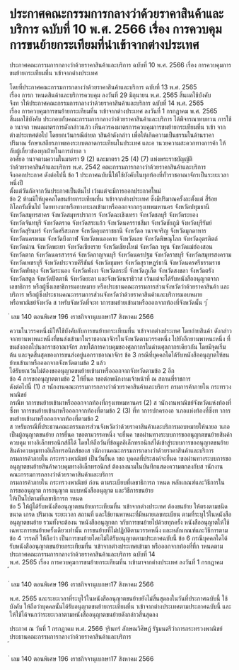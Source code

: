 
# ประกาศคณะกรรมการกลางว่าด้วยราคาสินค้าและบริการ ฉบับที่ 10 พ.ศ. 2566 เรื่อง การควบคุมการขนย้ายกระเทียมที่นำเข้าจากต่างประเทศ
      
      

      
      

ประกาศคณะกรรมการกลางว่าด้วยราคาสินค้าและบริการ 
ฉบับที่  10  พ.ศ.  2566 
เรื่อง  การควบคุมการขนย้ายกระเทียมที่น าเข้าจากต่างประเทศ 
 
 
โดยที่ประกาศคณะกรรมการกลางว่าด้วยราคาสินค้าและบริการ  ฉบับที่  13  พ.ศ.  2565  
เรื่อง  การก าหนดสินค้าและบริการควบคุม  ลงวันที่  29  มิถุนายน  พ.ศ.  2565  สิ้นผลใช้บังคับ   
จึงท าให้ประกาศคณะกรรมการกลางว่าด้วยราคาสินค้าและบริการ  ฉบับที่  14  พ.ศ.  2565   
เรื่อง  การควบคุมการขนย้ายกระเทียมที่น าเข้าจากต่างประเทศ  ลงวันที่  1  กรกฎาคม  พ.ศ.  2565  
สิ้นผลใช้บังคับ  ประกอบกับคณะกรรมการกลางว่าด้วยราคาสินค้าและบริการ  ได้พิจารณาทบทวน 
การใช้อ านาจก าหนดมาตรการดังกล่าวแล้ว  เห็นควรคงมาตรการควบคุมการขนย้ายกระเทียมที่น าเข้า 
จากต่างประเทศต่อไป  โดยยกเว้นกรณีถ่ายล าสินค้าดังกล่าว  เพื่อให้เกิดความเป็นธรรมในด้านราคา  
ปริมาณ  รักษาเสถียรภาพของระบบตลาดกระเทียมในประเทศ  และอ านวยความสะดวกทางการค้า
ให้กับผู้เกี่ยวข้องทุกฝ่ายในการถ่ายล า   
อาศัยอ านาจตามความในมาตรา  9  (2)  และมาตรา  25  (4)  (7)  แห่งพระราชบัญญัติ   
ว่าด้วยราคาสินค้าและบริการ  พ.ศ.  2542  คณะกรรมการกลางว่าด้วยราคาสินค้าและบริการ   
จึงออกประกาศ  ดังต่อไปนี้ 
ข้อ 1 ประกาศฉบับนี้ให้ใช้บังคับในทุกท้องที่ทั่วราชอาณาจักรเป็นระยะเวลาหนึ่งปี   
ตั้งแต่วันถัดจากวันประกาศเป็นต้นไป  เว้นแต่จะมีการออกประกาศใหม่   
ข้อ 2 ห้ามมิให้บุคคลใดขนย้ายกระเทียมที่น าเข้าจากต่างประเทศ  ซึ่งมีปริมาณครั้งละตั้งแต่
สี่ร้อยกิโลกรัมขึ้นไป  โดยทางบกหรือทางทะเลเข้ามาหรือออกจากกรุงเทพมหานคร  จังหวัดปทุมธานี  
จังหวัดสมุทรสาคร  จังหวัดสมุทรปราการ  จังหวัดฉะเชิงเทรา  จังหวัดชลบุรี  จังหวัดระยอง   
จังหวัดจันทบุรี  จังหวัดตราด  จังหวัดสระแก้ว  จังหวัดนครราชสีมา  จังหวัดชัยภูมิ  จังหวัดบุรีรัมย์   
จังหวัดสุรินทร์  จังหวัดศรีสะเกษ  จังหวัดอุบลราชธานี  จังหวัดอ านาจเจริญ  จังหวัดมุกดาหาร   
จังหวัดนครพนม  จังหวัดบึงกาฬ  จังหวัดหนองคาย  จังหวัดเลย  จังหวัดพิษณุโลก  จังหวัดอุตรดิตถ์  
จังหวัดน่าน  จังหวัดพะเยา  จังหวัดเชียงราย  จังหวัดเชียงใหม่  จังหวัดล าพูน  จังหวัดแม่ฮ่องสอน  
จังหวัดตาก  จังหวัดนครสวรรค์  จังหวัดกาญจนบุรี  จังหวัดนครปฐม  จังหวัดราชบุรี  จังหวัดสมุทรสงคราม  
จังหวัดเพชรบุรี  จังหวัดประจวบคีรีขันธ์  จังหวัดชุมพร  จังหวัดสุราษฎร์ธานี  จังหวัดนครศรีธรรมราช  
จังหวัดพัทลุง  จังหวัดระนอง  จังหวัดพังงา  จังหวัดกระบี่  จังหวัดภูเก็ต  จังหวัดสงขลา  จังหวัดตรัง  
จังหวัดสตูล  จังหวัดปัตตานี  จังหวัดยะลา  และจังหวัดนราธิวาส  เว้นแต่จะได้รับหนังสืออนุญาตจาก
เลขาธิการ  หรือผู้ซึ่งเลขาธิการมอบหมาย  หรือประธานคณะกรรมการส่วนจังหวัดว่าด้วยราคาสินค้า 
และบริการ  หรือผู้ซึ่งประธานคณะกรรมการส่วนจังหวัดว่าด้วยราคาสินค้าและบริการมอบหมาย   
หรือพาณิชย์จังหวัด  ส าหรับจังหวัดที่จะท าการขนย้ายเข้ามาหรือออกจากท้องที่จังหวัดนั้น ๆ 
้
 
่
เลม   140   ตอนพิเศษ   196    งราชกิจจานุเบกษา17   สิงหาคม   2566

ความในวรรคหนึ่งมิให้ใช้บังคับกับการขนย้ายกระเทียมที่น าเข้าจากต่างประเทศ  โดยถ่ายสินค้า
ดังกล่าวจากยานพาหนะหนึ่งที่ขนส่งเข้ามาในราชอาณาจักรในจังหวัดตามวรรคหนึ่ง  ไปยังอีกยานพาหนะหนึ่ง
ที่ขนส่งออกไปนอกราชอาณาจักร  ภายใต้การควบคุมของศุลกากรในด่านศุลกากรเดียวกัน  โดยมีจุดเริ่มต้น
และจุดสิ้นสุดของการขนส่งอยู่นอกราชอาณาจักร 
ข้อ 3 กรณีที่บุคคลใดได้รับหนังสืออนุญาตให้ขนย้ายเข้ามาหรือออกจากจังหวัดตามข้อ  2  แล้ว   
ได้รับยกเว้นไม่ต้องขออนุญาตขนย้ายเข้ามาหรือออกจากจังหวัดตามข้อ  2  อีก   
ข้อ 4 การขออนุญาตตามข้อ  2  ให้ยื่นค าขอต่อพนักงานเจ้าหน้าที่  ณ  สถานที่ราชการ  
ดังต่อไปนี้ 
(1) ส านักงานคณะกรรมการกลางว่าด้วยราคาสินค้าและบริการ  กรมการค้าภายใน  กระทรวงพาณิชย์   
กรณีท าการขนย้ายเข้ามาหรือออกจากท้องที่กรุงเทพมหานคร 
(2) ส านักงานพาณิชย์จังหวัดแห่งท้องที่ซึ่งท าการขนย้ายเข้ามาหรือออกจากท้องที่ตามข้อ  2 
(3) ที่ท าการปกครองอ าเภอแห่งท้องที่ซึ่งท าการขนย้ายเข้ามาหรือออกจากท้องที่ตามข้อ  2  
ส าหรับกรณีที่ประธานคณะกรรมการส่วนจังหวัดว่าด้วยราคาสินค้าและบริการมอบหมายให้นายอ าเภอ
เป็นผู้อนุญาตขนย้าย 
การยื่นค าขอตามวรรคหนึ่ง  จะยื่นค าขอผ่านทางระบบการขออนุญาตขนย้ายสินค้าควบคุม 
ทางอิเล็กทรอนิกส์ก็ได้  โดยให้ถือวันที่ข้อมูลอิเล็กทรอนิกส์ได้เข้าสู่ระบบการขออนุญาตขนย้าย   
สินค้าควบคุมทางอิเล็กทรอนิกส์ของส านักงานคณะกรรมการกลางว่าด้วยราคาสินค้าและบริการ  
กรมการค้าภายใน  กระทรวงพาณิชย์  เป็นวันยื่นค าขอ 
บุคคลที่ประสงค์จะยื่นค าขอผ่านทางระบบการขออนุญาตขนย้ายสินค้าควบคุมทางอิเล็กทรอนิกส์ 
ต้องลงนามในบันทึกแสดงความตกลงกับส านักงานคณะกรรมการกลางว่าด้วยราคาสินค้าและบริการ   
กรมการค้าภายใน  กระทรวงพาณิชย์  ก่อน  ตามระเบียบที่เลขาธิการก าหนด 
หลักเกณฑ์และวิธีการในการขออนุญาต  การอนุญาต  แบบหนังสืออนุญาต  และวิธีการขนย้าย  
ให้เป็นไปตามที่เลขาธิการก าหนด   
ข้อ 5 ให้ผู้ได้รับหนังสืออนุญาตขนย้ายกระเทียมที่น าเข้าจากต่างประเทศ  ต้องขนย้าย 
ให้ตรงตามชนิด  ขนาด  เกรด  ปริมาณ  ระยะเวลา  สถานที่  และใช้ยานพาหนะที่มีหมายเลขทะเบียน 
ตามที่ระบุไว้ในหนังสืออนุญาตขนย้าย  รวมทั้งจะต้องน าหนังสืออนุญาตก ากับการขนย้ายไปด้วยทุกครั้ง 
หนังสืออนุญาตให้ใช้เฉพาะการขนย้ายครั้งเดียวเท่านั้น 
การขนย้ายที่ไม่ปฏิบัติตามวรรคหนึ่ง  และหลักเกณฑ์และวิธีการตามข้อ  4  วรรคสี่  ให้ถือว่า
เป็นการขนย้ายโดยไม่ได้รับอนุญาตตามประกาศฉบับนี้ 
ข้อ 6 กรณีบุคคลใดได้รับหนังสืออนุญาตขนย้ายกระเทียมที่น าเข้าจากต่างประเทศเข้ามา
หรือออกจากท้องที่ที่ก าหนดตามประกาศคณะกรรมการกลางว่าด้วยราคาสินค้าและบริการ  ฉบับที่  14  
พ.ศ.  2565  เรื่อง  การควบคุมการขนย้ายกระเทียมที่น าเข้ามาจากต่างประเทศ  ลงวันที่  1  กรกฎาคม  
้
 
่
เลม   140   ตอนพิเศษ   196    งราชกิจจานุเบกษา17   สิงหาคม   2566

พ.ศ.  2565  และระยะเวลาที่ระบุไว้ในหนังสืออนุญาตขนย้ายยังไม่สิ้นสุดลงในวันที่ประกาศฉบับนี้ 
ใช้บังคับ  ให้ถือว่าบุคคลนั้นได้รับอนุญาตขนย้ายกระเทียมที่น าเข้าจากต่างประเทศตามประกาศฉบับนี้
และให้ใช้ได้จนกว่าระยะเวลาตามหนังสืออนุญาตขนย้ายดังกล่าวสิ้นสุดลง 
 
ประกาศ  ณ  วันที่  1  กรกฎาคม  พ.ศ.  2566 
จุรินทร์  ลักษณวิศิษฏ์ 
รัฐมนตรีว่าการกระทรวงพาณิชย์   
ประธานคณะกรรมการกลางว่าด้วยราคาสินค้าและบริการ   
้
 
่
เลม   140   ตอนพิเศษ   196    งราชกิจจานุเบกษา17   สิงหาคม   2566